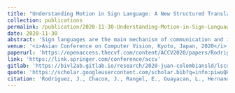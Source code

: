 ```yaml
---
title: "Understanding Motion in Sign Language: A New Structured Translation Dataset"
collection: publications
permalink: /publication/2020-11-30-Understanding-Motion-in-Sign-Language-A-New-Structured-Translation-Dataset
date: 2020-11-30  
abstract: 'Sign languages are the main mechanism of communication and interaction in the Deaf community. These languages are highly variable in communication with divergences between gloss representation, sign configuration, and multiple variants, among others, due to cultural and regional aspects. Current methods for automatic and continuous sign translation include robust and deep learning models that encode the visual signs representation. Despite the significant progress, the convergence of such models requires huge amounts of data to exploit sign representation, resulting in very complex models. This fact is associated to the highest variability but also to the shortage exploration of many language components that support communication. For instance, gesture motion and grammatical structure are fundamental components in communication, which can deal with visual and geometrical sign misinterpretations during video analysis. This work introduces a new Colombian sign language translation dataset (CoL-SLTD), that focuses on motion and structural information, and could be a significant resource to determine the contribution of several language components. Additionally, an encoder-decoder deep strategy is herein introduced to support automatic translation, including attention modules that capture short, long, and structural kinematic dependencies and their respective relationships with sign recognition. The evaluation in CoL-SLTD proves the relevance of the motion representation, allowing compact deep architectures to represent the translation. Also, the proposed strategy shows promising results in translation, achieving Bleu-4 scores of 35.81 and 4.65 in signer independent and unseen sentences tasks.'  
venue: '<i>Asian Conference on Computer Vision, Kyoto, Japan, 2020</i>'
paperurl: 'https://openaccess.thecvf.com/content/ACCV2020/papers/Rodriguez_Understanding_Motion_in_Sign_Language_A_New_Structured_Translation_Dataset_ACCV_2020_paper.pdf'
link: 'https://link.springer.com/conference/accv'
gitlab: 'https://bivl2ab.gitlab.io/research/2020-juan-colombiansld/lscd/pages/motion.html'
quote: 'https://scholar.googleusercontent.com/scholar.bib?q=info:piwuQHh5i2QJ:scholar.google.com/&output=citation&scisdr=CgU0SXh1EOGkgBrFi3Q:AAGBfm0AAAAAX-TAk3RSoJVVa9VKK1VspA518-tIzO8V&scisig=AAGBfm0AAAAAX-TAk1mjstnrOgnakXkLBNd5PMbqbHau&scisf=4&ct=citation&cd=-1&hl=es'  
citation: 'Rodriguez, J., Chacon, J., Rangel, E., Guayacan, L., Hernandez, C., Hernandez, L., & Martinez, F. (2020). Understanding Motion in Sign Language: A New Structured Translation Dataset. In Proceedings of the Asian Conference on Computer Vision.'
---
```

